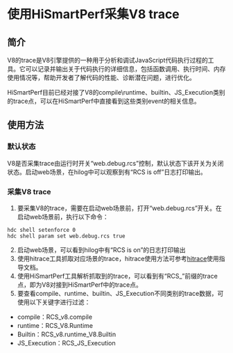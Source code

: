 # 使用HiSmartPerf采集V8 trace
<!--Kit: NDK Development-->
<!--Subsystem: arkcompiler-->
<!--Owner: @yuanxiaogou; @string_sz-->
<!--SE: @knightaoko-->
<!--TSE: @test_lzz-->

## 简介

V8的trace是V8引擎提供的一种用于分析和调试JavaScript代码执行过程的工具。它可以记录并输出关于代码执行的详细信息，包括函数调用、执行时间、内存使用情况等，帮助开发者了解代码的性能、诊断潜在问题，进行优化。

HiSmartPerf目前已经对接了V8的compile\runtime、builtin、JS_Execution类别的trace点，可以在HiSmartPerf中直接看到这些类别event的相关信息。

## 使用方法

### 默认状态
V8是否采集trace由运行时开关“web.debug.rcs”控制，默认状态下该开关为关闭状态。启动web场景，在hilog中可以观察到有“RCS is off”日志打印输出。

### 采集V8 trace
1. 要采集V8的trace，需要在启动web场景前，打开“web.debug.rcs”开关。在启动web场景前，执行以下命令：

``` shell
hdc shell setenforce 0
hdc shell param set web.debug.rcs true
```
2. 启动web场景，可以看到hilog中有“RCS is on”的日志打印输出
3. 使用hitrace工具抓取对应场景的trace，hitrace使用方法可参考[hitrace](../dfx/hitrace.md)使用指导文档。
4. 使用HiSmartPerf工具解析抓取到的trace，可以看到有“RCS_”前缀的trace点，即为V8对接到HiSmartPerf中的trace点。
5. 要查看compile、runtime、builtin、JS_Execution不同类别的trace数据，可使用以下关键字进行过滤：
- compile：RCS_v8.compile
- runtime：RCS_V8.Runtime
- Builtin：RCS_v8.runtime_V8.Builtin
- JS_Execution：RCS_JS_Execution